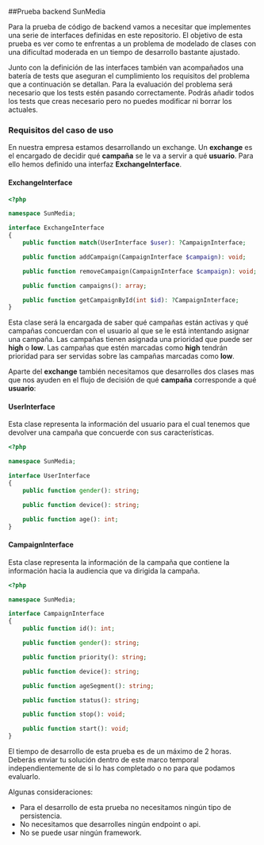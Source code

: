 ##Prueba backend SunMedia

Para la prueba de código de backend vamos a necesitar que implementes una serie de interfaces definidas en este repositorio. El objetivo de esta prueba es ver como te enfrentas a un problema de modelado de clases con una dificultad moderada en un tiempo de desarrollo bastante ajustado.

Junto con la definición de las interfaces también van acompañados una batería de tests que aseguran el cumplimiento los requisitos del problema que a continuación se detallan. Para la evaluación del problema será necesario que los tests estén pasando correctamente. Podrás añadir todos los tests que creas necesario pero no puedes modificar ni borrar los actuales.

### Requisitos del caso de uso

En nuestra empresa estamos desarrollando un exchange. Un **exchange** es el encargado de decidir qué **campaña** se le va a servir a qué **usuario**. Para ello hemos definido una interfaz **ExchangeInterface**.

#### ExchangeInterface

```php
<?php

namespace SunMedia;

interface ExchangeInterface
{
    public function match(UserInterface $user): ?CampaignInterface;

    public function addCampaign(CampaignInterface $campaign): void;

    public function removeCampaign(CampaignInterface $campaign): void;

    public function campaigns(): array;

    public function getCampaignById(int $id): ?CampaignInterface;
}
```

Esta clase será la encargada de saber qué campañas están activas y qué campañas concuerdan con el usuario al que se le está intentando asignar una campaña. Las campañas tienen asignada una prioridad que puede ser **high** o **low**. 
Las campañas que estén marcadas como **high** tendrán prioridad para ser servidas sobre las campañas marcadas como **low**.

Aparte del **exchange** también necesitamos que desarrolles dos clases mas que nos ayuden en el flujo de decisión de qué **campaña** corresponde a qué **usuario**: 


#### UserInterface

Esta clase representa la información del usuario para el cual tenemos que devolver una campaña que concuerde con sus características.

```php
<?php

namespace SunMedia;

interface UserInterface
{
    public function gender(): string;

    public function device(): string;

    public function age(): int;
}
```

#### CampaignInterface

Esta clase representa la información de la campaña que contiene la información hacia la audiencia que va dirigida la campaña.

```php
<?php

namespace SunMedia;

interface CampaignInterface
{
    public function id(): int;

    public function gender(): string;

    public function priority(): string;

    public function device(): string;

    public function ageSegment(): string;

    public function status(): string;

    public function stop(): void;

    public function start(): void;
}
```

El tiempo de desarrollo de esta prueba es de un máximo de 2 horas. Deberás enviar tu solución dentro de este marco temporal independientemente de si lo has completado o no para que podamos evaluarlo. 

Algunas consideraciones:
- Para el desarrollo de esta prueba no necesitamos ningún tipo de persistencia.
- No necesitamos que desarrolles ningún endpoint o api.
- No se puede usar ningún framework.

